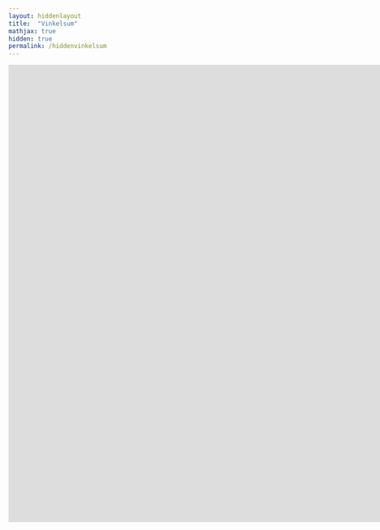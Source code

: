 ```yaml
---
layout: hiddenlayout
title:  "Vinkelsum"
mathjax: true
hidden: true
permalink: /hiddenvinkelsum
---
```


<iframe  width="1600" height="900" src="https://video.uia.no/embed/secure/iframe/entryId/0_mr9gcp8b/uiConfId/14973541" allowfullscreen webkitallowfullscreen mozAllowFullScreen allow="autoplay *; fullscreen *; encrypted-media *"  frameborder="0" title="Kaltura Player"></iframe>



